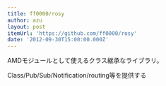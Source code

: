```yaml
---
title: ff0000/rosy
author: azu
layout: post
itemUrl: 'https://github.com/ff0000/rosy'
date: '2012-09-30T15:00:00.000Z'
---
```

AMDモジュールとして使えるクラス継承なライブラリ。

Class/Pub/Sub/Notification/routing等を提供する
